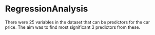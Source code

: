 # RegressionAnalysis
There were 
25 variables in the dataset that can be predictors for the car price. The aim was to find most significant 
3 predictors from these. 

